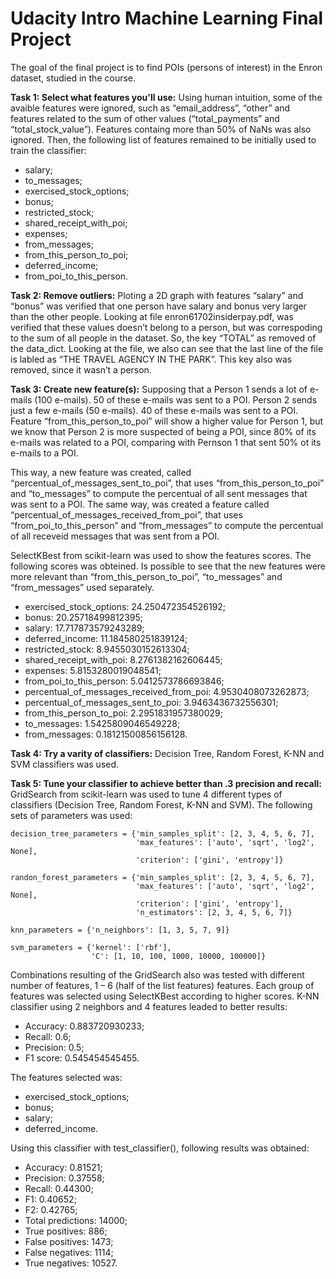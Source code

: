 # Udacity Intro Machine Learning Final Project

The goal of the final project is to find POIs (persons of interest) in the Enron dataset, studied in the course. 

**Task 1: Select what features you'll use:**
Using human intuition, some of the avaible features were ignored, such as  “email_address”, “other” and features related to the sum of other values (“total_payments” and “total_stock_value”). Features containg more than 50% of NaNs was also ignored. Then, the following list of features remained to be initially used to train the classifier:

- salary;
- to_messages;
- exercised_stock_options;
- bonus;
- restricted_stock;
- shared_receipt_with_poi;
- expenses;
- from_messages;
- from_this_person_to_poi;
- deferred_income;
- from_poi_to_this_person.


**Task 2: Remove outliers:**
Ploting a 2D graph with features “salary” and “bonus” was verified that one person have salary and bonus very larger than the other people. Looking at file enron61702insiderpay.pdf, was verified that these values doesn’t belong to a person, but was correspoding to the sum of all people in the dataset. So, the key “TOTAL” as removed of the data_dict. Looking at the file, we also can see that the last line of the file is labled as “THE TRAVEL AGENCY IN THE PARK”. This key also was removed, since it wasn’t a person.


**Task 3: Create new feature(s):**
Supposing that a Person 1 sends a lot of e-mails (100 e-mails). 50 of these e-mails was sent to a POI. Person 2 sends just a few e-mails (50 e-mails). 40 of these e-mails was sent to a POI. Feature “from_this_person_to_poi” will show a higher value for Person 1, but we know that Person 2 is more suspected of being a POI, since 80% of its e-mails was related to a POI, comparing with Pernson 1 that sent 50% ot its e-mails to a POI.
  
This way, a new feature was created, called “percentual_of_messages_sent_to_poi”, that uses “from_this_person_to_poi” and “to_messages” to compute the percentual of all sent messages that was sent to a POI. The same way, was created a feature called “percentual_of_messages_received_from_poi”, that uses “from_poi_to_this_person” and “from_messages” to compute the percentual of all receveid messages that was sent from a POI.

SelectKBest from scikit-learn was used to show the features scores. The following scores was obteined. Is possible to see that the new features were more relevant than “from_this_person_to_poi”, “to_messages” and “from_messages” used separately.
- exercised_stock_options: 24.250472354526192;
- bonus:  20.25718499812395;
- salary: 17.717873579243289;
- deferred_income:  11.184580251839124;
- restricted_stock:  8.9455030152613304;
- shared_receipt_with_poi:  8.2761382162606445;
- expenses: 5.8153280019048541;
- from_poi_to_this_person: 5.0412573786693846;
- percentual_of_messages_received_from_poi: 4.9530408073262873;
- percentual_of_messages_sent_to_poi:  3.9463436732556301;
- from_this_person_to_poi: 2.2951831957380029;
- to_messages: 1.5425809046549228;
- from_messages: 0.18121500856156128.


**Task 4: Try a varity of classifiers:**
Decision Tree, Random Forest, K-NN and SVM classifiers was used.


**Task 5: Tune your classifier to achieve better than .3 precision and recall:**
GridSearch from scikit-learn was used to tune 4 different types of classifiers (Decision Tree, Random Forest, K-NN and SVM). The following sets of parameters was used: 
```
decision_tree_parameters = {'min_samples_split': [2, 3, 4, 5, 6, 7],
                            'max_features': ['auto', 'sqrt', 'log2', None],
                            'criterion': ['gini', 'entropy']}

randon_forest_parameters = {'min_samples_split': [2, 3, 4, 5, 6, 7],
                            'max_features': ['auto', 'sqrt', 'log2', None],
                            'criterion': ['gini', 'entropy'],
                            'n_estimators': [2, 3, 4, 5, 6, 7]}

knn_parameters = {'n_neighbors': [1, 3, 5, 7, 9]}

svm_parameters = {'kernel': ['rbf'], 
                  'C': [1, 10, 100, 1000, 10000, 100000]}
```
 
Combinations resulting of the GridSearch also was tested with different number of features, 1 – 6 (half of the list features) features. Each group of features was selected using SelectKBest according to higher scores. K-NN classifier using 2 neighbors and 4 features leaded to better results:
- Accuracy:  0.883720930233;
- Recall:  0.6;
- Precision:  0.5;
- F1 score:  0.545454545455.
  
The features selected was: 
- exercised_stock_options;
- bonus;
- salary;
- deferred_income.

Using this classifier with test_classifier(), following results was obtained:
- Accuracy: 0.81521;	
- Precision: 0.37558;	
- Recall: 0.44300;	
- F1: 0.40652;	
- F2: 0.42765;
- Total predictions: 14000;	
- True positives:  886;	
- False positives: 1473;
- False negatives: 1114;	
- True negatives: 10527.

